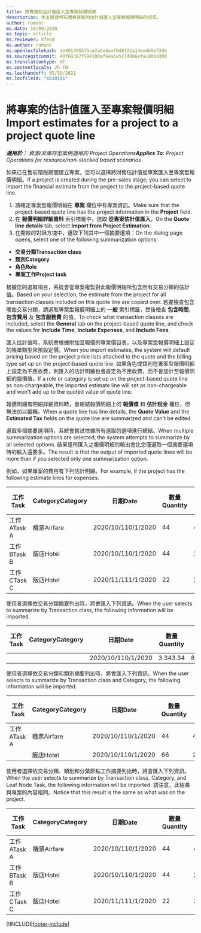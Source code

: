 ```yaml
---
title: 將專案的估計值匯入至專案報價明細
description: 本主題提供有關將專案的估計值匯入至專案報價明細的資訊。
author: rumant
ms.date: 10/09/2020
ms.topic: article
ms.reviewer: kfend
ms.author: rumant
ms.openlocfilehash: ae491495575ce2a5e4aaf0d8f22a14ea4b5e72de
ms.sourcegitcommit: 40f68387f594180af64a5e5c748b6efa188bd300
ms.translationtype: HT
ms.contentlocale: zh-TW
ms.lasthandoff: 05/10/2021
ms.locfileid: "6010191"
---
```

# <a name="import-estimates-for-a-project-to-a-project-quote-line"></a><span data-ttu-id="52d53-103">將專案的估計值匯入至專案報價明細</span><span class="sxs-lookup"><span data-stu-id="52d53-103">Import estimates for a project to a project quote line</span></span>

<span data-ttu-id="52d53-104">_**適用於：** 資源/非庫存型案例適用的 Project Operations_</span><span class="sxs-lookup"><span data-stu-id="52d53-104">_**Applies To:** Project Operations for resource/non-stocked based scenarios_</span></span>


<span data-ttu-id="52d53-105">如果已在售前階段期間建立專案，您可以選擇將財務估計值從專案匯入至專案型報價明細。</span><span class="sxs-lookup"><span data-stu-id="52d53-105">If a project is created during the pre-sales stage, you can select to import the financial estimate from the project to the project-based quote line.</span></span>

1. <span data-ttu-id="52d53-106">請確定專案型報價明細在 **專案** 欄位中有專案資訊。</span><span class="sxs-lookup"><span data-stu-id="52d53-106">Make sure that the project-based quote line has the project information in the **Project** field.</span></span>
2. <span data-ttu-id="52d53-107">在 **報價明細詳細資料** 索引標籤中，選取 **從專案估計值匯入**。</span><span class="sxs-lookup"><span data-stu-id="52d53-107">On the **Quote line details** tab, select **Import from Project Estimation**.</span></span>
3. <span data-ttu-id="52d53-108">在開啟的對話方塊中，選取下列其中一個摘要選項：</span><span class="sxs-lookup"><span data-stu-id="52d53-108">On the dialog page opens, select one of the following summarization options:</span></span>

  - <span data-ttu-id="52d53-109">**交易分類**</span><span class="sxs-lookup"><span data-stu-id="52d53-109">**Transaction class**</span></span>
  - <span data-ttu-id="52d53-110">**類別**</span><span class="sxs-lookup"><span data-stu-id="52d53-110">**Category**</span></span>
  - <span data-ttu-id="52d53-111">**角色**</span><span class="sxs-lookup"><span data-stu-id="52d53-111">**Role**</span></span> 
  - <span data-ttu-id="52d53-112">**專案工作**</span><span class="sxs-lookup"><span data-stu-id="52d53-112">**Project task**</span></span>

<span data-ttu-id="52d53-113">根據您的選取項目，系統會從專案複製對此報價明細所包含所有交易分類的估計值。</span><span class="sxs-lookup"><span data-stu-id="52d53-113">Based on your selection, the estimate from the project for all transaction classes included on this quote line are copied over.</span></span> <span data-ttu-id="52d53-114">若要檢查包含哪些交易分類，請選取專案型報價明細上的 **一般** 索引標籤，然後檢查 **包含時間**、**包含費用** 及 **包含服務費** 的值。</span><span class="sxs-lookup"><span data-stu-id="52d53-114">To check what transaction classes are included, select the **General** tab on the project-based quote line, and check the values for **Include Time**, **Include Expenses**, and **Include Fees**.</span></span>

<span data-ttu-id="52d53-115">匯入估計值時，系統會根據附加至報價的專案價目表，以及專案型報價明細上設定的帳單類型來預設定價。</span><span class="sxs-lookup"><span data-stu-id="52d53-115">When you import estimates, the system will default pricing based on the project price lists attached to the quote and the billing type set up on the project-based quote line.</span></span> <span data-ttu-id="52d53-116">如果角色或類別在專案型報價明細上設定為不應收費，則匯入的估計明細也會設定為不應收費，而不會加計至報價明細的報價值。</span><span class="sxs-lookup"><span data-stu-id="52d53-116">If a role or category is set up on the project-based quote line as non-chargeable, the imported estimate line will set as non-chargeable and won't add up to the quoted value of quote line.</span></span>

<span data-ttu-id="52d53-117">報價明細有明細詳細資料時，會總結報價明細上的 **報價值** 和 **估計稅金** 欄位，但無法加以編輯。</span><span class="sxs-lookup"><span data-stu-id="52d53-117">When a quote line has line details, the **Quote Value** and the **Estimated Tax** fields on the quote line are summarized and can't be edited.</span></span>

<span data-ttu-id="52d53-118">選取多個摘要選項時，系統會嘗試依據所有選取的選項進行總結。</span><span class="sxs-lookup"><span data-stu-id="52d53-118">When multiple summarization options are selected, the system attempts to summarize by all selected options.</span></span> <span data-ttu-id="52d53-119">結果是所匯入之報價明細的輸出會比您僅選取一個摘要選項時的輸入還要多。</span><span class="sxs-lookup"><span data-stu-id="52d53-119">The result is that the output of imported quote lines will be more than if you selected only one summarization option.</span></span>

<span data-ttu-id="52d53-120">例如，如果專案的費用有下列估計明細。</span><span class="sxs-lookup"><span data-stu-id="52d53-120">For example, if the project has the following estimate lines for expenses.</span></span>

| <span data-ttu-id="52d53-121">工作​​</span><span class="sxs-lookup"><span data-stu-id="52d53-121">Task</span></span> | <span data-ttu-id="52d53-122">Category</span><span class="sxs-lookup"><span data-stu-id="52d53-122">Category</span></span> | <span data-ttu-id="52d53-123">日期</span><span class="sxs-lookup"><span data-stu-id="52d53-123">Date</span></span> | <span data-ttu-id="52d53-124">數量</span><span class="sxs-lookup"><span data-stu-id="52d53-124">Quantity</span></span> | <span data-ttu-id="52d53-125">單價</span><span class="sxs-lookup"><span data-stu-id="52d53-125">Unit price</span></span> | <span data-ttu-id="52d53-126">總數</span><span class="sxs-lookup"><span data-stu-id="52d53-126">Amount</span></span> |
| --- | --- | --- | --- | --- | --- |
| <span data-ttu-id="52d53-127">工作 A</span><span class="sxs-lookup"><span data-stu-id="52d53-127">Task A</span></span> | <span data-ttu-id="52d53-128">機票</span><span class="sxs-lookup"><span data-stu-id="52d53-128">Airfare</span></span> | <span data-ttu-id="52d53-129">2020/10/1</span><span class="sxs-lookup"><span data-stu-id="52d53-129">10/1/2020</span></span> | <span data-ttu-id="52d53-130">4</span><span class="sxs-lookup"><span data-stu-id="52d53-130">4</span></span> | <span data-ttu-id="52d53-131">400</span><span class="sxs-lookup"><span data-stu-id="52d53-131">400</span></span> | <span data-ttu-id="52d53-132">1600</span><span class="sxs-lookup"><span data-stu-id="52d53-132">1600</span></span> |
| <span data-ttu-id="52d53-133">工作 B</span><span class="sxs-lookup"><span data-stu-id="52d53-133">Task B</span></span> | <span data-ttu-id="52d53-134">飯店</span><span class="sxs-lookup"><span data-stu-id="52d53-134">Hotel</span></span> | <span data-ttu-id="52d53-135">2020/10/1</span><span class="sxs-lookup"><span data-stu-id="52d53-135">10/1/2020</span></span> | <span data-ttu-id="52d53-136">4</span><span class="sxs-lookup"><span data-stu-id="52d53-136">4</span></span> | <span data-ttu-id="52d53-137">200</span><span class="sxs-lookup"><span data-stu-id="52d53-137">200</span></span> | <span data-ttu-id="52d53-138">800</span><span class="sxs-lookup"><span data-stu-id="52d53-138">800</span></span> |
| <span data-ttu-id="52d53-139">工作 C</span><span class="sxs-lookup"><span data-stu-id="52d53-139">Task C</span></span> | <span data-ttu-id="52d53-140">飯店</span><span class="sxs-lookup"><span data-stu-id="52d53-140">Hotel</span></span> | <span data-ttu-id="52d53-141">2020/11/1</span><span class="sxs-lookup"><span data-stu-id="52d53-141">11/1/2020</span></span> | <span data-ttu-id="52d53-142">2</span><span class="sxs-lookup"><span data-stu-id="52d53-142">2</span></span> | <span data-ttu-id="52d53-143">200</span><span class="sxs-lookup"><span data-stu-id="52d53-143">200</span></span> | <span data-ttu-id="52d53-144">400</span><span class="sxs-lookup"><span data-stu-id="52d53-144">400</span></span> |

<span data-ttu-id="52d53-145">使用者選擇依交易分類摘要列出時，將會匯入下列資訊。</span><span class="sxs-lookup"><span data-stu-id="52d53-145">When the user selects to summarize by Transaction class, the following information will be imported.</span></span>

| <span data-ttu-id="52d53-146">工作​​</span><span class="sxs-lookup"><span data-stu-id="52d53-146">Task</span></span> | <span data-ttu-id="52d53-147">Category</span><span class="sxs-lookup"><span data-stu-id="52d53-147">Category</span></span> | <span data-ttu-id="52d53-148">日期</span><span class="sxs-lookup"><span data-stu-id="52d53-148">Date</span></span> | <span data-ttu-id="52d53-149">數量</span><span class="sxs-lookup"><span data-stu-id="52d53-149">Quantity</span></span> | <span data-ttu-id="52d53-150">單價</span><span class="sxs-lookup"><span data-stu-id="52d53-150">Unit price</span></span> | <span data-ttu-id="52d53-151">總數</span><span class="sxs-lookup"><span data-stu-id="52d53-151">Amount</span></span> |
| --- | --- | --- | --- | --- | --- |
| | | <span data-ttu-id="52d53-152">2020/10/1</span><span class="sxs-lookup"><span data-stu-id="52d53-152">10/1/2020</span></span> | <span data-ttu-id="52d53-153">3.34</span><span class="sxs-lookup"><span data-stu-id="52d53-153">3.34</span></span> | <span data-ttu-id="52d53-154">840</span><span class="sxs-lookup"><span data-stu-id="52d53-154">840</span></span> | <span data-ttu-id="52d53-155">2800</span><span class="sxs-lookup"><span data-stu-id="52d53-155">2800</span></span> |

<span data-ttu-id="52d53-156">使用者選擇依交易分類和類別摘要列出時，將會匯入下列資訊。</span><span class="sxs-lookup"><span data-stu-id="52d53-156">When the user selects to summarize by Transaction class and Category, the following information will be imported.</span></span>

| <span data-ttu-id="52d53-157">工作​​</span><span class="sxs-lookup"><span data-stu-id="52d53-157">Task</span></span> | <span data-ttu-id="52d53-158">Category</span><span class="sxs-lookup"><span data-stu-id="52d53-158">Category</span></span> | <span data-ttu-id="52d53-159">日期</span><span class="sxs-lookup"><span data-stu-id="52d53-159">Date</span></span> | <span data-ttu-id="52d53-160">數量</span><span class="sxs-lookup"><span data-stu-id="52d53-160">Quantity</span></span> | <span data-ttu-id="52d53-161">單價</span><span class="sxs-lookup"><span data-stu-id="52d53-161">Unit price</span></span> | <span data-ttu-id="52d53-162">總數</span><span class="sxs-lookup"><span data-stu-id="52d53-162">Amount</span></span> |
| --- | --- | --- | --- | --- | --- |
| <span data-ttu-id="52d53-163">工作 A</span><span class="sxs-lookup"><span data-stu-id="52d53-163">Task A</span></span> | <span data-ttu-id="52d53-164">機票</span><span class="sxs-lookup"><span data-stu-id="52d53-164">Airfare</span></span> | <span data-ttu-id="52d53-165">2020/10/1</span><span class="sxs-lookup"><span data-stu-id="52d53-165">10/1/2020</span></span> | <span data-ttu-id="52d53-166">4</span><span class="sxs-lookup"><span data-stu-id="52d53-166">4</span></span> | <span data-ttu-id="52d53-167">400</span><span class="sxs-lookup"><span data-stu-id="52d53-167">400</span></span> | <span data-ttu-id="52d53-168">1600</span><span class="sxs-lookup"><span data-stu-id="52d53-168">1600</span></span> |
| | <span data-ttu-id="52d53-169">飯店</span><span class="sxs-lookup"><span data-stu-id="52d53-169">Hotel</span></span> | <span data-ttu-id="52d53-170">2020/10/1</span><span class="sxs-lookup"><span data-stu-id="52d53-170">10/1/2020</span></span> | <span data-ttu-id="52d53-171">6</span><span class="sxs-lookup"><span data-stu-id="52d53-171">6</span></span> | <span data-ttu-id="52d53-172">200</span><span class="sxs-lookup"><span data-stu-id="52d53-172">200</span></span> | <span data-ttu-id="52d53-173">1200</span><span class="sxs-lookup"><span data-stu-id="52d53-173">1200</span></span> |

<span data-ttu-id="52d53-174">使用者選擇依交易分類、類別和分葉節點工作摘要列出時，將會匯入下列資訊。</span><span class="sxs-lookup"><span data-stu-id="52d53-174">When the user selects to summarize by Transaction class, Category, and Leaf Node Task, the following information will be imported.</span></span> <span data-ttu-id="52d53-175">請注意，此結果與專案的內容相同。</span><span class="sxs-lookup"><span data-stu-id="52d53-175">Notice that this result is the same as what was on the project.</span></span>

| <span data-ttu-id="52d53-176">工作​​</span><span class="sxs-lookup"><span data-stu-id="52d53-176">Task</span></span> | <span data-ttu-id="52d53-177">Category</span><span class="sxs-lookup"><span data-stu-id="52d53-177">Category</span></span> | <span data-ttu-id="52d53-178">日期</span><span class="sxs-lookup"><span data-stu-id="52d53-178">Date</span></span> | <span data-ttu-id="52d53-179">數量</span><span class="sxs-lookup"><span data-stu-id="52d53-179">Quantity</span></span> | <span data-ttu-id="52d53-180">單價</span><span class="sxs-lookup"><span data-stu-id="52d53-180">Unit price</span></span> | <span data-ttu-id="52d53-181">總數</span><span class="sxs-lookup"><span data-stu-id="52d53-181">Amount</span></span> |
| --- | --- | --- | --- | --- | --- |
| <span data-ttu-id="52d53-182">工作 A</span><span class="sxs-lookup"><span data-stu-id="52d53-182">Task A</span></span> | <span data-ttu-id="52d53-183">機票</span><span class="sxs-lookup"><span data-stu-id="52d53-183">Airfare</span></span> | <span data-ttu-id="52d53-184">2020/10/1</span><span class="sxs-lookup"><span data-stu-id="52d53-184">10/1/2020</span></span> | <span data-ttu-id="52d53-185">4</span><span class="sxs-lookup"><span data-stu-id="52d53-185">4</span></span> | <span data-ttu-id="52d53-186">400</span><span class="sxs-lookup"><span data-stu-id="52d53-186">400</span></span> | <span data-ttu-id="52d53-187">1600</span><span class="sxs-lookup"><span data-stu-id="52d53-187">1600</span></span> |
| <span data-ttu-id="52d53-188">工作 B</span><span class="sxs-lookup"><span data-stu-id="52d53-188">Task B</span></span> | <span data-ttu-id="52d53-189">飯店</span><span class="sxs-lookup"><span data-stu-id="52d53-189">Hotel</span></span> | <span data-ttu-id="52d53-190">2020/10/1</span><span class="sxs-lookup"><span data-stu-id="52d53-190">10/1/2020</span></span> | <span data-ttu-id="52d53-191">4</span><span class="sxs-lookup"><span data-stu-id="52d53-191">4</span></span> | <span data-ttu-id="52d53-192">200</span><span class="sxs-lookup"><span data-stu-id="52d53-192">200</span></span> | <span data-ttu-id="52d53-193">800</span><span class="sxs-lookup"><span data-stu-id="52d53-193">800</span></span> |
| <span data-ttu-id="52d53-194">工作 C</span><span class="sxs-lookup"><span data-stu-id="52d53-194">Task C</span></span> | <span data-ttu-id="52d53-195">飯店</span><span class="sxs-lookup"><span data-stu-id="52d53-195">Hotel</span></span> | <span data-ttu-id="52d53-196">2020/11/1</span><span class="sxs-lookup"><span data-stu-id="52d53-196">11/1/2020</span></span> | <span data-ttu-id="52d53-197">2</span><span class="sxs-lookup"><span data-stu-id="52d53-197">2</span></span> | <span data-ttu-id="52d53-198">200</span><span class="sxs-lookup"><span data-stu-id="52d53-198">200</span></span> | <span data-ttu-id="52d53-199">400</span><span class="sxs-lookup"><span data-stu-id="52d53-199">400</span></span> |


[!INCLUDE[footer-include](../includes/footer-banner.md)]
